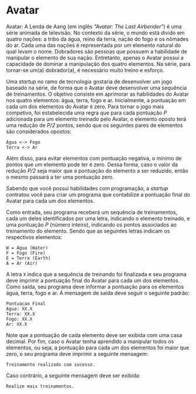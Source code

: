 # Avatar
Avatar: A Lenda de Aang (em inglês *"Avatar: The Last Airbender"*) é uma série animada de televisão. No contexto da série, o mundo está divido em quatro nações: a tribo da água, reino da terra, nação do fogo e os nômades do ar. Cada uma das nações é representada por um elemento natural do qual levam o nome. Dobradores são pessoas que possuem a habilidade de manipular o elemento de sua nação. Entretanto, apenas o Avatar possui a capacidade de dominar a manipulação dos quatro elementos. Na série, para tornar-se um(a) dobrador(a), é necessário muito treino e esforço.

Uma *startup* no ramo de tecnologia gostaria de desenvolver um jogo baseado na série, de forma que o Avatar deve desenvolver uma sequência de treinamentos. O objetivo consiste em aprimorar as habilidades do Avatar nos quatro elementos: água, terra, fogo e ar. Inicialmente, a pontuação em cada um dos elementos do Avatar é zero. Para tornar o jogo mais competivo, foi estabelecida uma regra que para cada pontuação *P* adicionada para um elemento treinado pelo Avatar, o elemento oposto terá uma redução de *P/2* pontos, sendo que os seguintes pares de elementos são considerados opostos:

    Água <-> Fogo
    Terra <-> Ar
Além disso, para evitar elementos com pontuação negativa, o mínimo de pontos que um elemento pode ter é zero. Dessa forma, caso o valor da redução *P/2* seja maior que a pontuação do elemento a ser reduzido, então o mesmo passará a ter uma pontuação zero.

Sabendo que você possui habilidades com programação, a *startup* contratou você para criar um programa que contabilize a pontuação final do Avatar para cada um dos elementos.

Como entrada, seu programa receberá um sequência de treinamentos, cada um deles identificados por uma letra, indicando o elemento treinado, e uma pontuação *P* (número inteiro), indicando os pontos associados ao treinamento do elemento. Sendo que as seguintes letras indicam os respectivos elementos:

    W = Água (Water)
    F = Fogo (Fire)
    E = Terra (Earth)
    A = Ar (Air)
A letra ``X`` indica que a sequência de treinando foi finalizada e seu programa deve imprimir a pontuação final do Avatar para cada um dos elementos. Como saída, seu programa deve informar a pontuação para os elementos água, terra, fogo e ar. A mensagem de saída deve seguir o seguinte padrão:

    Pontuacao Final
    Agua: XX.X
    Terra: XX.X
    Fogo: XX.X
    Ar: XX.X
Note que a pontuação de cada elemento deve ser exibida com uma casa decimal. Por fim, caso o Avatar tenha aprendido a manipular todos os elementos, ou seja, a pontuação para cada um dos elementos foi maior que zero, o seu programa deve imprimir a seguinte mensagem:

    Treinamento realizado com sucesso.
Caso contrário, a seguinte mensagem deve ser exibida:

    Realize mais treinamentos.
